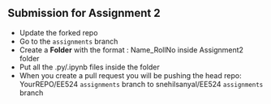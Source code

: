 ## Submission for Assignment 2 

- Update the forked repo
- Go to the `assignments` branch
- Create a **Folder** with the format : Name_RollNo inside Assignment2 folder
- Put all the .py/.ipynb files inside the folder
- When you create a pull request you will be pushing the head repo: YourREPO/EE524 `assignments` branch to snehilsanyal/EE524 `assignments` branch
